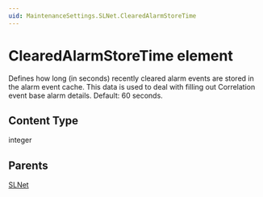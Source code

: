 ```yaml
---
uid: MaintenanceSettings.SLNet.ClearedAlarmStoreTime
---
```


# ClearedAlarmStoreTime element

Defines how long (in seconds) recently cleared alarm events are stored in the alarm event cache. This data is used to deal with filling out Correlation event base alarm details. Default: 60 seconds.

## Content Type

integer

## Parents

[SLNet](xref:MaintenanceSettings.SLNet)
